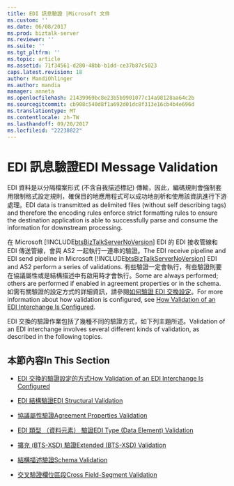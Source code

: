 ```yaml
---
title: EDI 訊息驗證 |Microsoft 文件
ms.custom: ''
ms.date: 06/08/2017
ms.prod: biztalk-server
ms.reviewer: ''
ms.suite: ''
ms.tgt_pltfrm: ''
ms.topic: article
ms.assetid: 71f34561-d280-48bb-b1dd-ce37b87c5023
caps.latest.revision: 18
author: MandiOhlinger
ms.author: mandia
manager: anneta
ms.openlocfilehash: 21439969bc8e23b5b9901077c14a98128aa64c2b
ms.sourcegitcommit: cb908c540d8f1a692d01dc8f313e16cb4b4e696d
ms.translationtype: MT
ms.contentlocale: zh-TW
ms.lasthandoff: 09/20/2017
ms.locfileid: "22238822"
---
```

# <a name="edi-message-validation"></a><span data-ttu-id="d3976-102">EDI 訊息驗證</span><span class="sxs-lookup"><span data-stu-id="d3976-102">EDI Message Validation</span></span>
<span data-ttu-id="d3976-103">EDI 資料是以分隔檔案形式 (不含自我描述標記) 傳輸，因此，編碼規則會強制套用限制格式設定規則，確保目的地應用程式可以成功地剖析和使用該資訊進行下游處理。</span><span class="sxs-lookup"><span data-stu-id="d3976-103">EDI data is transmitted as delimited files (without self describing tags) and therefore the encoding rules enforce strict formatting rules to ensure the destination application is able to successfully parse and consume the information for downstream processing.</span></span>  
  
 <span data-ttu-id="d3976-104">在 Microsoft [!INCLUDE[btsBizTalkServerNoVersion](../includes/btsbiztalkservernoversion-md.md)] EDI 的 EDI 接收管線和 EDI 傳送管線，會與 AS2 一起執行一連串的驗證。</span><span class="sxs-lookup"><span data-stu-id="d3976-104">The EDI receive pipeline and EDI send pipeline in Microsoft [!INCLUDE[btsBizTalkServerNoVersion](../includes/btsbiztalkservernoversion-md.md)] EDI and AS2 perform a series of validations.</span></span> <span data-ttu-id="d3976-105">有些驗證一定會執行，有些驗證則要在協議屬性或是結構描述中有啟用時才會執行。</span><span class="sxs-lookup"><span data-stu-id="d3976-105">Some are always performed; others are performed if enabled in agreement properties or in the schema.</span></span> <span data-ttu-id="d3976-106">如需有關驗證的設定方式的詳細資訊，請參閱[如何驗證 EDI 交換設定](../core/how-validation-of-an-edi-interchange-is-configured.md)。</span><span class="sxs-lookup"><span data-stu-id="d3976-106">For more information about how validation is configured, see [How Validation of an EDI Interchange Is Configured](../core/how-validation-of-an-edi-interchange-is-configured.md).</span></span>  
  
 <span data-ttu-id="d3976-107">EDI 交換的驗證作業包括了幾種不同的驗證方式，如下列主題所述。</span><span class="sxs-lookup"><span data-stu-id="d3976-107">Validation of an EDI interchange involves several different kinds of validation, as described in the following topics.</span></span>  
  
## <a name="in-this-section"></a><span data-ttu-id="d3976-108">本節內容</span><span class="sxs-lookup"><span data-stu-id="d3976-108">In This Section</span></span>  
  
-   [<span data-ttu-id="d3976-109">EDI 交換的驗證設定的方式</span><span class="sxs-lookup"><span data-stu-id="d3976-109">How Validation of an EDI Interchange Is Configured</span></span>](../core/how-validation-of-an-edi-interchange-is-configured.md)  
  
-   [<span data-ttu-id="d3976-110">EDI 結構驗證</span><span class="sxs-lookup"><span data-stu-id="d3976-110">EDI Structural Validation</span></span>](../core/edi-structural-validation.md)  
  
-   [<span data-ttu-id="d3976-111">協議屬性驗證</span><span class="sxs-lookup"><span data-stu-id="d3976-111">Agreement Properties Validation</span></span>](../core/agreement-properties-validation.md)  
  
-   [<span data-ttu-id="d3976-112">EDI 類型 （資料元素） 驗證</span><span class="sxs-lookup"><span data-stu-id="d3976-112">EDI Type (Data Element) Validation</span></span>](../core/edi-type-data-element-validation.md)  
  
-   [<span data-ttu-id="d3976-113">擴充 (BTS-XSD) 驗證</span><span class="sxs-lookup"><span data-stu-id="d3976-113">Extended (BTS-XSD) Validation</span></span>](../core/extended-bts-xsd-validation.md)  
  
-   [<span data-ttu-id="d3976-114">結構描述驗證</span><span class="sxs-lookup"><span data-stu-id="d3976-114">Schema Validation</span></span>](../core/schema-validation2.md)  
  
-   [<span data-ttu-id="d3976-115">交叉驗證欄位區段</span><span class="sxs-lookup"><span data-stu-id="d3976-115">Cross Field-Segment Validation</span></span>](../core/cross-field-segment-validation.md)